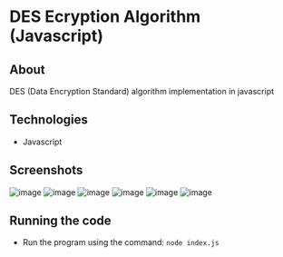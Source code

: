 # DES Ecryption Algorithm (Javascript)

## About
DES (Data Encryption Standard) algorithm implementation in javascript

## Technologies
- Javascript

## Screenshots
![image](https://github.com/shaheer1642/DES-Algorithm/assets/90972275/751c323f-a23a-4a64-a893-bb46a8e8330e)
![image](https://github.com/shaheer1642/DES-Algorithm/assets/90972275/c300cb40-acea-4a5f-b449-d8372d9f4ad5)
![image](https://github.com/shaheer1642/DES-Algorithm/assets/90972275/bbbab6bb-b2ac-485e-9a9e-066ecf304cb9)
![image](https://github.com/shaheer1642/DES-Algorithm/assets/90972275/3e37c1e3-6524-46de-86c3-231d0b81ff33)
![image](https://github.com/shaheer1642/DES-Algorithm/assets/90972275/9cbbbe8b-5b54-4b53-b9d5-bb20e5895485)
![image](https://github.com/shaheer1642/DES-Algorithm/assets/90972275/b8e9b7cc-4ba7-411d-bb5b-0902f1297874)

## Running the code
- Run the program using the command: `node index.js`
